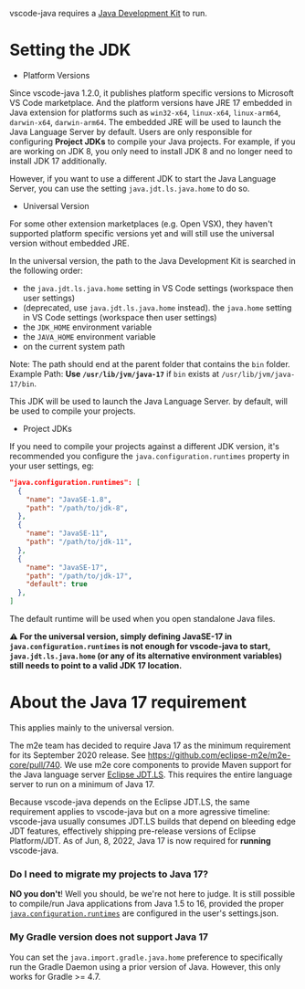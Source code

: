 vscode-java requires a [Java Development Kit](https://adoptium.net/) to run.

Setting the JDK
===============
- Platform Versions


Since vscode-java 1.2.0, it publishes platform specific versions to Microsoft VS Code marketplace. And the platform versions have JRE 17 embedded in Java extension for platforms such as `win32-x64`, `linux-x64`, `linux-arm64`, `darwin-x64`, `darwin-arm64`. The embedded JRE will be used to launch the Java Language Server by default. Users are only responsible for configuring **Project JDKs** to compile your Java projects. For example, if you are working on JDK 8, you only need to install JDK 8 and no longer need to install JDK 17 additionally.

However, if you want to use a different JDK to start the Java Language Server, you can use the setting `java.jdt.ls.java.home` to do so.

- Universal Version

For some other extension marketplaces (e.g. Open VSX), they haven't supported platform specific versions yet and will still use the universal version without embedded JRE.

In the universal version, the path to the Java Development Kit is searched in the following order:
- the `java.jdt.ls.java.home` setting in VS Code settings (workspace then user settings)
- (deprecated, use `java.jdt.ls.java.home` instead). the `java.home` setting in VS Code settings (workspace then user settings)
- the `JDK_HOME` environment variable
- the `JAVA_HOME` environment variable
- on the current system path

Note: The path should end at the parent folder that contains the `bin` folder.
Example Path: **Use `/usr/lib/jvm/java-17`** if `bin` exists at `/usr/lib/jvm/java-17/bin`.

This JDK will be used to launch the Java Language Server. by default, will be used to compile your projects.

- Project JDKs

If you need to compile your projects against a different JDK version, it's recommended you configure the `java.configuration.runtimes` property in your user settings, eg:
<a name="java.configuration.runtimes"></a>
```json
"java.configuration.runtimes": [
  {
    "name": "JavaSE-1.8",
    "path": "/path/to/jdk-8",
  },
  {
    "name": "JavaSE-11",
    "path": "/path/to/jdk-11",
  },
  {
    "name": "JavaSE-17",
    "path": "/path/to/jdk-17",
    "default": true
  },
]
```
The default runtime will be used when you open standalone Java files.


**⚠ For the universal version, simply defining JavaSE-17 in `java.configuration.runtimes` is not enough for vscode-java to start, `java.jdt.ls.java.home` (or any of its alternative environment variables) still needs to point to a valid JDK 17 location.**

About the Java 17 requirement<a name="jdk17.requirement"></a>
============================
This applies mainly to the universal version.

The m2e team has decided to require Java 17 as the minimum requirement for its September 2020 release. See https://github.com/eclipse-m2e/m2e-core/pull/740. We use m2e core components to provide Maven support for the Java language server [Eclipse JDT.LS](https://github.com/eclipse/eclipse.jdt.ls). This requires the entire language server to run on a minimum of Java 17.

Because vscode-java depends on the Eclipse JDT.LS, the same requirement applies to vscode-java but on a more agressive timeline: vscode-java usually consumes JDT.LS builds that depend on bleeding edge JDT features, effectively shipping pre-release versions of Eclipse Platform/JDT. As of Jun, 8, 2022, Java 17 is now required for **running** vscode-java.


### Do I need to migrate my projects to Java 17?

**NO you don't**! Well you should, be we're not here to judge. It is still possible to compile/run Java applications from Java 1.5 to 16, provided the proper [`java.configuration.runtimes`](#java.configuration.runtimes) are configured in the user's settings.json.

### My Gradle version does not support Java 17
You can set the `java.import.gradle.java.home` preference to specifically run the Gradle Daemon using a prior version of Java. However, this only works for Gradle >= 4.7. 
